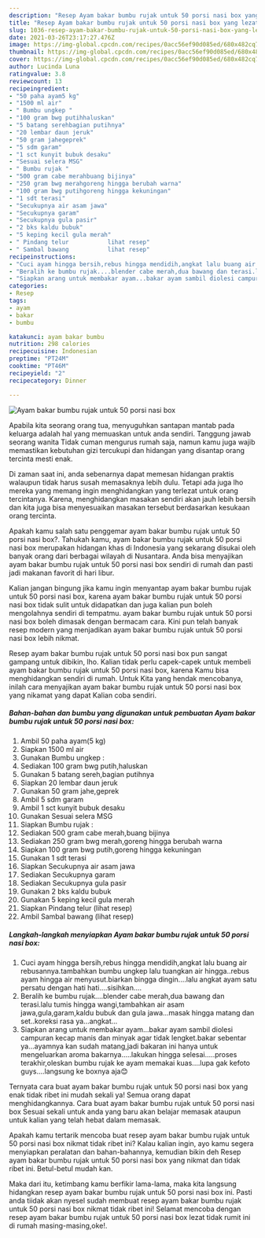 ```yaml
---
description: "Resep Ayam bakar bumbu rujak untuk 50 porsi nasi box yang lezat dan Mudah Dibuat"
title: "Resep Ayam bakar bumbu rujak untuk 50 porsi nasi box yang lezat dan Mudah Dibuat"
slug: 1036-resep-ayam-bakar-bumbu-rujak-untuk-50-porsi-nasi-box-yang-lezat-dan-mudah-dibuat
date: 2021-03-26T23:17:27.476Z
image: https://img-global.cpcdn.com/recipes/0acc56ef90d085ed/680x482cq70/ayam-bakar-bumbu-rujak-untuk-50-porsi-nasi-box-foto-resep-utama.jpg
thumbnail: https://img-global.cpcdn.com/recipes/0acc56ef90d085ed/680x482cq70/ayam-bakar-bumbu-rujak-untuk-50-porsi-nasi-box-foto-resep-utama.jpg
cover: https://img-global.cpcdn.com/recipes/0acc56ef90d085ed/680x482cq70/ayam-bakar-bumbu-rujak-untuk-50-porsi-nasi-box-foto-resep-utama.jpg
author: Lucinda Luna
ratingvalue: 3.8
reviewcount: 13
recipeingredient:
- "50 paha ayam5 kg"
- "1500 ml air"
- " Bumbu ungkep "
- "100 gram bwg putihhaluskan"
- "5 batang serehbagian putihnya"
- "20 lembar daun jeruk"
- "50 gram jahegeprek"
- "5 sdm garam"
- "1 sct kunyit bubuk desaku"
- "Sesuai selera MSG"
- " Bumbu rujak "
- "500 gram cabe merahbuang bijinya"
- "250 gram bwg merahgoreng hingga berubah warna"
- "100 gram bwg putihgoreng hingga kekuningan"
- "1 sdt terasi"
- "Secukupnya air asam jawa"
- "Secukupnya garam"
- "Secukupnya gula pasir"
- "2 bks kaldu bubuk"
- "5 keping kecil gula merah"
- " Pindang telur           lihat resep"
- " Sambal bawang           lihat resep"
recipeinstructions:
- "Cuci ayam hingga bersih,rebus hingga mendidih,angkat lalu buang air rebusannya.tambahkan bumbu ungkep lalu tuangkan air hingga..rebus ayam hingga air menyusut.biarkan bingga dingin....lalu angkat ayam satu persatu dengan hati hati....sisihkan...."
- "Beralih ke bumbu rujak....blender cabe merah,dua bawang dan terasi.lalu tumis hingga wangi,tambahkan air asam jawa,gula,garam,kaldu bubuk dan gula jawa...masak hingga matang dan set..koreksi rasa ya...angkat..."
- "Siapkan arang untuk membakar ayam...bakar ayam sambil diolesi campuran kecap manis dan minyak agar tidak lengket.bakar sebentar ya...ayamnya kan sudah matang,jadi bakaran ini hanya untuk mengeluarkan aroma bakarnya.....lakukan hingga selesai.....proses terakhir,oleskan bumbu rujak ke ayam memakai kuas....lupa gak kefoto guys....langsung ke boxnya aja😊"
categories:
- Resep
tags:
- ayam
- bakar
- bumbu

katakunci: ayam bakar bumbu 
nutrition: 298 calories
recipecuisine: Indonesian
preptime: "PT24M"
cooktime: "PT46M"
recipeyield: "2"
recipecategory: Dinner

---
```



![Ayam bakar bumbu rujak untuk 50 porsi nasi box](https://img-global.cpcdn.com/recipes/0acc56ef90d085ed/680x482cq70/ayam-bakar-bumbu-rujak-untuk-50-porsi-nasi-box-foto-resep-utama.jpg)

Apabila kita seorang orang tua, menyuguhkan santapan mantab pada keluarga adalah hal yang memuaskan untuk anda sendiri. Tanggung jawab seorang  wanita Tidak cuman mengurus rumah saja, namun kamu juga wajib memastikan kebutuhan gizi tercukupi dan hidangan yang disantap orang tercinta mesti enak.

Di zaman  saat ini, anda sebenarnya dapat memesan hidangan praktis walaupun tidak harus susah memasaknya lebih dulu. Tetapi ada juga lho mereka yang memang ingin menghidangkan yang terlezat untuk orang tercintanya. Karena, menghidangkan masakan sendiri akan jauh lebih bersih dan kita juga bisa menyesuaikan masakan tersebut berdasarkan kesukaan orang tercinta. 



Apakah kamu salah satu penggemar ayam bakar bumbu rujak untuk 50 porsi nasi box?. Tahukah kamu, ayam bakar bumbu rujak untuk 50 porsi nasi box merupakan hidangan khas di Indonesia yang sekarang disukai oleh banyak orang dari berbagai wilayah di Nusantara. Anda bisa menyajikan ayam bakar bumbu rujak untuk 50 porsi nasi box sendiri di rumah dan pasti jadi makanan favorit di hari libur.

Kalian jangan bingung jika kamu ingin menyantap ayam bakar bumbu rujak untuk 50 porsi nasi box, karena ayam bakar bumbu rujak untuk 50 porsi nasi box tidak sulit untuk didapatkan dan juga kalian pun boleh mengolahnya sendiri di tempatmu. ayam bakar bumbu rujak untuk 50 porsi nasi box boleh dimasak dengan bermacam cara. Kini pun telah banyak resep modern yang menjadikan ayam bakar bumbu rujak untuk 50 porsi nasi box lebih nikmat.

Resep ayam bakar bumbu rujak untuk 50 porsi nasi box pun sangat gampang untuk dibikin, lho. Kalian tidak perlu capek-capek untuk membeli ayam bakar bumbu rujak untuk 50 porsi nasi box, karena Kamu bisa menghidangkan sendiri di rumah. Untuk Kita yang hendak mencobanya, inilah cara menyajikan ayam bakar bumbu rujak untuk 50 porsi nasi box yang nikamat yang dapat Kalian coba sendiri.

<!--inarticleads1-->

##### Bahan-bahan dan bumbu yang digunakan untuk pembuatan Ayam bakar bumbu rujak untuk 50 porsi nasi box:

1. Ambil 50 paha ayam(5 kg)
1. Siapkan 1500 ml air
1. Gunakan  Bumbu ungkep :
1. Sediakan 100 gram bwg putih,haluskan
1. Gunakan 5 batang sereh,bagian putihnya
1. Siapkan 20 lembar daun jeruk
1. Gunakan 50 gram jahe,geprek
1. Ambil 5 sdm garam
1. Ambil 1 sct kunyit bubuk desaku
1. Gunakan Sesuai selera MSG
1. Siapkan  Bumbu rujak :
1. Sediakan 500 gram cabe merah,buang bijinya
1. Sediakan 250 gram bwg merah,goreng hingga berubah warna
1. Siapkan 100 gram bwg putih,goreng hingga kekuningan
1. Gunakan 1 sdt terasi
1. Siapkan Secukupnya air asam jawa
1. Sediakan Secukupnya garam
1. Sediakan Secukupnya gula pasir
1. Gunakan 2 bks kaldu bubuk
1. Gunakan 5 keping kecil gula merah
1. Siapkan  Pindang telur           (lihat resep)
1. Ambil  Sambal bawang           (lihat resep)




<!--inarticleads2-->

##### Langkah-langkah menyiapkan Ayam bakar bumbu rujak untuk 50 porsi nasi box:

1. Cuci ayam hingga bersih,rebus hingga mendidih,angkat lalu buang air rebusannya.tambahkan bumbu ungkep lalu tuangkan air hingga..rebus ayam hingga air menyusut.biarkan bingga dingin....lalu angkat ayam satu persatu dengan hati hati....sisihkan....
1. Beralih ke bumbu rujak....blender cabe merah,dua bawang dan terasi.lalu tumis hingga wangi,tambahkan air asam jawa,gula,garam,kaldu bubuk dan gula jawa...masak hingga matang dan set..koreksi rasa ya...angkat...
1. Siapkan arang untuk membakar ayam...bakar ayam sambil diolesi campuran kecap manis dan minyak agar tidak lengket.bakar sebentar ya...ayamnya kan sudah matang,jadi bakaran ini hanya untuk mengeluarkan aroma bakarnya.....lakukan hingga selesai.....proses terakhir,oleskan bumbu rujak ke ayam memakai kuas....lupa gak kefoto guys....langsung ke boxnya aja😊




Ternyata cara buat ayam bakar bumbu rujak untuk 50 porsi nasi box yang enak tidak ribet ini mudah sekali ya! Semua orang dapat menghidangkannya. Cara buat ayam bakar bumbu rujak untuk 50 porsi nasi box Sesuai sekali untuk anda yang baru akan belajar memasak ataupun untuk kalian yang telah hebat dalam memasak.

Apakah kamu tertarik mencoba buat resep ayam bakar bumbu rujak untuk 50 porsi nasi box nikmat tidak ribet ini? Kalau kalian ingin, ayo kamu segera menyiapkan peralatan dan bahan-bahannya, kemudian bikin deh Resep ayam bakar bumbu rujak untuk 50 porsi nasi box yang nikmat dan tidak ribet ini. Betul-betul mudah kan. 

Maka dari itu, ketimbang kamu berfikir lama-lama, maka kita langsung hidangkan resep ayam bakar bumbu rujak untuk 50 porsi nasi box ini. Pasti anda tiidak akan nyesel sudah membuat resep ayam bakar bumbu rujak untuk 50 porsi nasi box nikmat tidak ribet ini! Selamat mencoba dengan resep ayam bakar bumbu rujak untuk 50 porsi nasi box lezat tidak rumit ini di rumah masing-masing,oke!.

